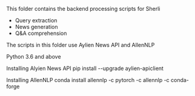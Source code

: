 
This folder contains the backend processing scripts for Sherli
- Query extraction
- News generation
- Q&A comprehension 

The scripts in this folder use Aylien News API and AllenNLP 

Python 3.6 and above

Installing Alyien News API
pip install --upgrade aylien-apiclient

Installing AllenNLP
conda install allennlp -c pytorch -c allennlp -c conda-forge

